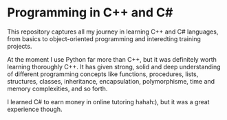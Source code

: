 # Programming in C++ and C\#

This repository captures all my journey in learning C++ and C\# languages, from basics to object-oriented programming and interedting training projects.

At the moment I use Python far more than C++, but it was definitely worth learning thoroughly C++. It has given strong, solid and deep understanding of different programming concepts like functions, procedures, lists, structures, classes, inheritance, encapsulation, polymorphisme, time and memory complexities, and so forth.

I learned C\# to earn money in online tutoring hahah:), but it was a great experience though.
